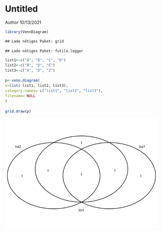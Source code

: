 Untitled
================
Author
10/13/2021

``` r
library(VennDiagram)
```

    ## Lade nötiges Paket: grid

    ## Lade nötiges Paket: futile.logger

``` r
list1<-c("A", "B", "C", "D")
list2<-c("B", "D", "E")
list3<-c("A", "D", "Z")

p<-venn.diagram(
x=list( list1, list2, list3),
category.names= c("list1", "list2", "list3"),
filename= NULL
)

grid.draw(p)
```

![](venn.test_files/figure-gfm/unnamed-chunk-1-1.png)<!-- -->
